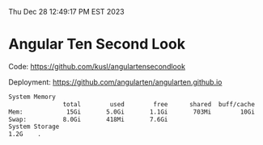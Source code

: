 Thu Dec 28 12:49:17 PM EST 2023

# Angular Ten Second Look

Code: https://github.com/kusl/angulartensecondlook

Deployment: https://github.com/angularten/angularten.github.io

```bash
System Memory
               total        used        free      shared  buff/cache   available
Mem:            15Gi       5.0Gi       1.1Gi       703Mi        10Gi        10Gi
Swap:          8.0Gi       418Mi       7.6Gi
System Storage
1.2G	.
```
